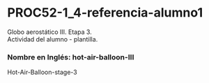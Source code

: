 # PROC52-1_4-referencia-alumno1
Globo aerostático III. Etapa 3.  
Actividad del alumno - plantilla.  
  
### Nombre en Inglés: hot-air-balloon-III
Hot-Air-Balloon-stage-3